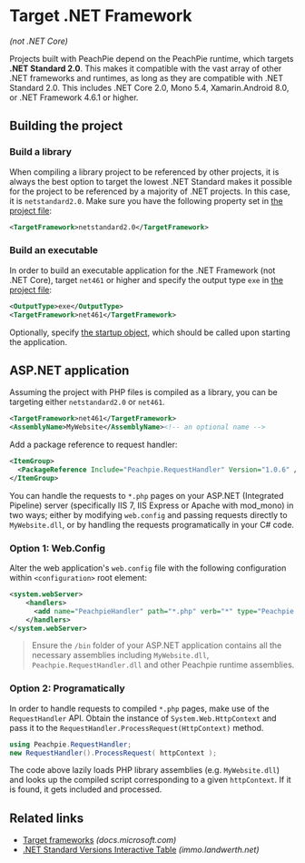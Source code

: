 # Target .NET Framework

*(not .NET Core)*

Projects built with PeachPie depend on the PeachPie runtime, which targets **.NET Standard 2.0**. This makes it compatible with the vast array of other .NET frameworks and runtimes, as long as they are compatible with .NET Standard 2.0. This includes .NET Core 2.0, Mono 5.4, Xamarin.Android 8.0, or .NET Framework 4.6.1 or higher.

## Building the project

### Build a library

When compiling a library project to be referenced by other projects, it is always the best option to target the lowest .NET Standard makes it possible for the project to be referenced by a majority of .NET projects. In this case, it is `netstandard2.0`. Make sure you have the following property set in [the project file](/php/msbuild):

```xml
<TargetFramework>netstandard2.0</TargetFramework>
```

### Build an executable

In order to build an executable application for the .NET Framework (not .NET Core), target `net461` or higher and specify the output type `exe` in [the project file](/php/msbuild):

```xml
<OutputType>exe</OutputType>
<TargetFramework>net461</TargetFramework>
```

Optionally, specify [the startup object](/php/msbuild#startupobject), which should be called upon starting the application.

## ASP.NET application

Assuming the project with PHP files is compiled as a library, you can be targeting either `netstandard2.0` or `net461`.

```xml
<TargetFramework>net461</TargetFramework>
<AssemblyName>MyWebsite</AssemblyName><!-- an optional name -->
```

Add a package reference to request handler:

```xml
<ItemGroup>
  <PackageReference Include="Peachpie.RequestHandler" Version="1.0.6" />
</ItemGroup>
```

You can handle the requests to `*.php` pages on your ASP.NET (Integrated Pipeline) server (specifically IIS 7, IIS Express or Apache with mod_mono) in two ways; either by modifying `web.config` and passing requests directly to `MyWebsite.dll`, or by handling the requests programatically in your C# code.

### Option 1: Web.Config

Alter the web application's `web.config` file with the following configuration within `<configuration>` root element:

```xml
<system.webServer>
    <handlers>
      <add name="PeachpieHandler" path="*.php" verb="*" type="Peachpie.RequestHandler.RequestHandler, Peachpie.RequestHandler" resourceType="Unspecified" preCondition="integratedMode" />
    </handlers>
</system.webServer>
```

> Ensure the `/bin` folder of your ASP.NET application contains all the necessary assemblies including `MyWebsite.dll`, `Peachpie.RequestHandler.dll` and other Peachpie runtime assemblies. 

### Option 2: Programatically

In order to handle requests to compiled `*.php` pages, make use of the `RequestHandler` API. Obtain the instance of `System.Web.HttpContext` and pass it to the `RequestHandler.ProcessRequest(HttpContext)` method.

```c#
using Peachpie.RequestHandler;
new RequestHandler().ProcessRequest( httpContext );
```

The code above lazily loads PHP library assemblies (e.g. `MyWebsite.dll`) and looks up the compiled script corresponding to a given `httpContext`. If it is found, it gets included and processed.

## Related links

- [Target frameworks](https://docs.microsoft.com/en-us/dotnet/standard/frameworks) *(docs.microsoft.com)*
- [.NET Standard Versions Interactive Table](https://immo.landwerth.net/netstandard-versions/#) *(immo.landwerth.net)*
